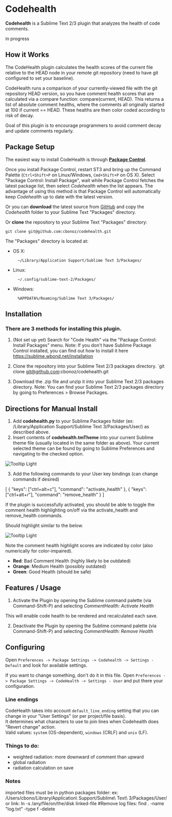 Codehealth
=========

**Codehealth** is a Sublime Text 2/3 plugin that analyzes the health of code comments.

in progress

How it Works
------------

The CodeHealth plugin calculates the health scores of the current file relative to the HEAD node in your remote git repository (need to have git configured to set your baseline).

CodeHealth runs a comparison of your currently-viewed file with the git repository HEAD version, so you have comment health scores that are calculated via a compare function: compare(current, HEAD). This returns a list of absolute comment healths, where the comments all originally started at 100 if current == HEAD. These healths are then color coded according to risk of decay.

Goal of this plugin is to encourage programmers to avoid comment decay and update comments regularly.

Package Setup
-------------

The easiest way to install CodeHealth is through **[Package Control](http://wbond.net/sublime\_packages/package\_control)**.

Once you install Package Control, restart ST3 and bring up the Command Palette (`Ctrl+Shift+P` on Linux/Windows, `Cmd+Shift+P` on OS X). Select "Package Control: Install Package", wait while Package Control fetches the latest package list, then select *Codehealth* when the list appears. The advantage of using this method is that Package Control will automatically keep *Codehealth* up to date with the latest version.

Or you can **download** the latest source from [GitHub](https://github.com/cbonoz/codehealth) and copy the *Codehealth* folder to your Sublime Text "Packages" directory.

Or **clone** the repository to your Sublime Text "Packages" directory:

    git clone git@github.com:cbonoz/codehealth.git


The "Packages" directory is located at:

* OS X:

        ~/Library/Application Support/Sublime Text 3/Packages/

* Linux:

        ~/.config/sublime-text-2/Packages/

* Windows:

        %APPDATA%/Roaming/Sublime Text 3/Packages/

<!-- Please, make sure your VCS (version control system) binaries is in the PATH (**especially if you are on Windows**).

To do that on Windows, open `Control Panel -> System -> Advanced system settings -> Environment variables -> System Variables`, find PATH, click "Edit" and append `;C:\path\to\VCS\binaries` for every VCS you will use (or make sure it's already there). -->

Installation
------------

### There are 3 methods for installing this plugin.

1. (Not set up yet) Search for "Code Health" via the "Package Control: Install Packages" menu. Note: If you don't have Sublime Package Control installed, you can find out how to install it here https://sublime.wbond.net/installation

2. Clone the repository into your Sublime Text 2/3 packages directory. `git clone git@github.com:cbonoz/codehealth.git

3. Download the .zip file and unzip it into your Sublime Text 2/3 packages directory. Note: You can find your Sublime Text 2/3 packages directory by going to Preferences > Browse Packages.

Directions for Manual Install
-----------------------------

1. Add **codehealth.py** to your Sublime Packages folder (ex: /Library/Application Support/Sublime Text 3/Packages/User/) as described above.
2. Insert contents of **codehealth.tmTheme** into your current Sublime theme file (usually located in the same folder as above). Your current selected theme can be found by going to Sublime Preferences and navigating to the checked option.

![Tooltip Light](http://s32.postimg.org/r33r55w3p/Screen_Shot_2016_05_19_at_10_22_33_PM.png)

3. Add the following commands to your User key bindings (can change commands if desired)

[
    { "keys": ["ctrl+alt+c"], "command": "activate_health" },
    { "keys": ["ctrl+alt+r"], "command": "remove_health" }
]


If the plugin is successfully activated, you should be able to toggle the comment health highlighting on/off via the activate_health and remove_health commands.

Should highlight similar to the below.

![Tooltip Light](http://s32.postimg.org/ywmfqyrb9/Screen_Shot_2016_05_19_at_10_12_35_PM.png)

Note the comment health highlight scores are indicated by color (also numerically for color-impaired). 

* **Red**: Bad Comment Health (highly likely to be outdated)
* **Orange**: Medium Health (possibly outdated)
* **Green**: Good Health (should be safe)

Features / Usage
----------------

1. Activate the Plugin by opening the Sublime command palette (via Command-Shift-P) and selecting *CommentHealth: Activate Health*

This will enable code health to be rendered and recalculated each save.

2. Deactivate the Plugin by opening the Sublime command palette (via Command-Shift-P) and selecting *CommentHealth: Remove Health*

Configuring
-----------

Open `Preferences -> Package Settings -> Codehealth -> Settings - Default` and look for available settings.

If you want to change something, don't do it in this file. Open `Preferences -> Package Settings -> CodeHealth -> Settings - User` and put there your configuration.

<!-- 
You can configure is a type of icon (dot, circle or bookmark) and path for your VCS binaries (or leave them as is, if you have them in your PATH). It's also possible to set priority for VCS used (when you have more than one simultaneously) by reordering their definitions.

If some sacred punishment has been bestowed upon you, and you have no other choice but to use OS, where console has non-UTF8 encoding, you can set console_encoding parameter to the name of your beloved encoding. This parameter is specifically designed for Windows XP users, who have their git repositories in folders with cyrillic path. Since russian XP uses CP1251 as default encoding (including console), VCS diff commands will be encoded appropriately, when using this parameter.
ifferencing mechanism that may be specified for use in the user's runtime configuration.
 -->
### Line endings
CodeHealth takes into account `default_line_ending` setting that you can change in your "User Settings" (or per project/file basis).  
It determines what characters to use to join lines when Codehealth does "Revert change" action.  
Valid values: `system` (OS-dependent), `windows` (CRLF) and `unix` (LF).

### Things to do:
* weighted radiation: more downward of comment than upward
* global radiation
* radiation calculation on save

### Notes
<!-- moving commment downwards affects  -->

 imported files must be in python packages folder:
 ex:
 /Users/cbono/Library/Application\ Support/Sublime\ Text\ 3/Packages/User/
 or link: ln -s /any/file/on/the/disk linked-file
#Remove log files:
 find . -name "log.txt" -type f -delete


